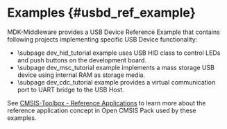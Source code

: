 # Examples {#usbd_ref_example}

MDK-Middleware provides a USB Device Reference Example that contains following projects implementing specific USB Device functionality:

 - \subpage dev_hid_tutorial example uses USB HID class to control LEDs and push buttons on the development board.
 - \subpage dev_msc_tutorial example implements a mass storage USB device using internal RAM as storage media.
 - \subpage dev_cdc_tutorial example provides a virtual communication port to UART bridge to the USB Host.

See [CMSIS-Toolbox - Reference Applications](https://github.com/Open-CMSIS-Pack/cmsis-toolbox/blob/main/docs/ReferenceApplications.md) to learn more about the reference application concept in Open CMSIS Pack used by these examples.
